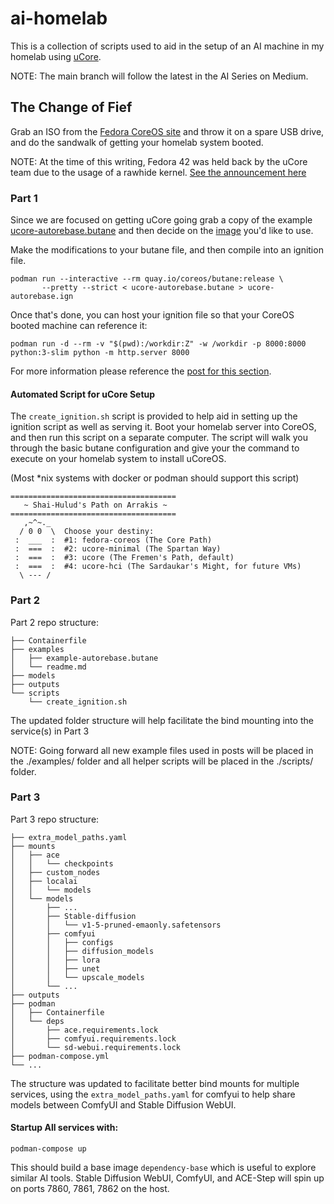 # ai-homelab
This is a collection of scripts used to aid in the setup of an AI machine in my homelab using [uCore](https://github.com/ublue-os/ucore).

NOTE: The main branch will follow the latest in the AI Series on Medium.

## The Change of Fief

Grab an ISO from the [Fedora CoreOS site](https://fedoraproject.org/coreos/) and throw it on a spare USB drive, and do the sandwalk of getting your homelab system booted.

NOTE: At the time of this writing, Fedora 42 was held back by the uCore team due to the usage of a rawhide kernel. [See the announcement here](https://github.com/ublue-os/ucore?tab=readme-ov-file#announcements)

### Part 1

Since we are focused on getting uCore going grab a copy of the example [ucore-autorebase.butane](https://github.com/ublue-os/ucore/blob/main/examples/ucore-autorebase.butane) and then decide on the [image](https://github.com/ublue-os/ucore?tab=readme-ov-file#features) you'd like to use.

Make the modifications to your butane file, and then compile into an ignition file.

```
podman run --interactive --rm quay.io/coreos/butane:release \
       --pretty --strict < ucore-autorebase.butane > ucore-autorebase.ign
```

Once that's done, you can host your ignition file so that your CoreOS booted machine can reference it:

```
podman run -d --rm -v "$(pwd):/workdir:Z" -w /workdir -p 8000:8000 python:3-slim python -m http.server 8000
```

For more information please reference the [post for this section](https://medium.com/@codenomad/my-dune-inspired-ai-art-homelab-part-1-bad4efff07a7).

#### Automated Script for uCore Setup

The `create_ignition.sh` script is provided to help aid in setting up the ignition script
as well as serving it. Boot your homelab server into CoreOS, and then run this script on a separate computer. The script will walk you through the basic butane configuration and give your the command to execute on your homelab system to install uCoreOS.

(Most *nix systems with docker or podman should support this script)

```
=====================================
   ~ Shai-Hulud's Path on Arrakis ~
=====================================
   ,~^~._
  / 0 0  \  Choose your destiny:
 :  ___  :  #1: fedora-coreos (The Core Path)
 :  ===  :  #2: ucore-minimal (The Spartan Way)
 :  ===  :  #3: ucore (The Fremen's Path, default)
 :  ===  :  #4: ucore-hci (The Sardaukar's Might, for future VMs)
  \ --- /
```

### Part 2

Part 2 repo structure:

```
├── Containerfile
├── examples
│   ├── example-autorebase.butane
│   └── readme.md
├── models
├── outputs
└── scripts
    └── create_ignition.sh
```

The updated folder structure will help facilitate the bind mounting into the service(s) in Part 3

NOTE: Going forward all new example files used in posts will be placed in the ./examples/ folder and all helper scripts will be placed in the ./scripts/ folder.

### Part 3

Part 3 repo structure:

```
├── extra_model_paths.yaml
├── mounts
│   ├── ace
│   │   └── checkpoints
│   ├── custom_nodes
│   ├── localai
│   │   └── models
│   └── models
│       ├── ...
│       ├── Stable-diffusion
│       │   └── v1-5-pruned-emaonly.safetensors
│       ├── comfyui
│       │   ├── configs
│       │   ├── diffusion_models
│       │   ├── lora
│       │   ├── unet
│       │   └── upscale_models
│       └── ...
├── outputs
├── podman
│   ├── Containerfile
│   └── deps
│       ├── ace.requirements.lock
│       ├── comfyui.requirements.lock
│       └── sd-webui.requirements.lock
├── podman-compose.yml
└── ...
```

The structure was updated to facilitate better bind mounts for multiple services, using the `extra_model_paths.yaml` for comfyui to help share models between ComfyUI and Stable Diffusion WebUI.


#### Startup All services with:

```
podman-compose up
```

This should build a base image `dependency-base` which is useful to explore similar AI tools. Stable Diffusion WebUI, ComfyUI, and ACE-Step will spin up on ports 7860, 7861, 7862 on the host.

